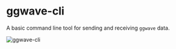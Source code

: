# ggwave-cli

A basic command line tool for sending and receiving `ggwave` data.

![ggwave-cli](https://i.imgur.com/fhNggnq.png)</a>
